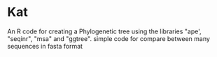 # Kat
An R code for creating a Phylogenetic tree using the libraries "ape', "seqinr", "msa" and "ggtree".
simple code for compare between many sequences in fasta format
